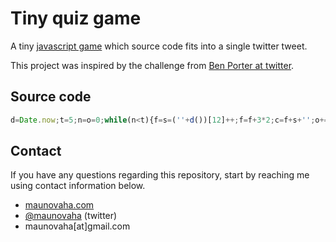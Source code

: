 # Tiny quiz game

A tiny [javascript game](http://jsfiddle.net/maunovaha/pxzdg53a/1/) which source code fits into a single twitter tweet.

This project was inspired by the challenge from [Ben Porter at twitter](https://twitter.com/eigenbom/status/614783132391247872).

## Source code

```js
d=Date.now;t=5;n=o=0;while(n<t){f=s=(''+d())[12]++;f=f+3*2;c=f+s+'';o+=prompt(f+'+'+s)==c?1:0;n++}alert('Score '+o+'/'+t)
```
## Contact

If you have any questions regarding this repository, start by reaching me using contact information below.

- [maunovaha.com](http://maunovaha.com)
- [@maunovaha](https://twitter.com/maunovaha) (twitter)
- maunovaha[at]gmail.com
